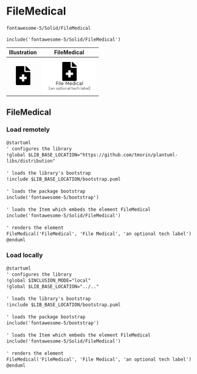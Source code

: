 # FileMedical


```text
fontawesome-5/Solid/FileMedical
```

```text
include('fontawesome-5/Solid/FileMedical')
```



| Illustration | FileMedical |
| :---: | :---: |
| ![illustration for Illustration](../../fontawesome-5/Solid/FileMedical.png) | ![illustration for FileMedical](../../fontawesome-5/Solid/FileMedical.Local.png) |




## FileMedical

### Load remotely
```plantuml
@startuml
' configures the library
!global $LIB_BASE_LOCATION="https://github.com/tmorin/plantuml-libs/distribution"

' loads the library's bootstrap
!include $LIB_BASE_LOCATION/bootstrap.puml

' loads the package bootstrap
include('fontawesome-5/bootstrap')

' loads the Item which embeds the element FileMedical
include('fontawesome-5/Solid/FileMedical')

' renders the element
FileMedical('FileMedical', 'File Medical', 'an optional tech label')
@enduml
```

### Load locally
```plantuml
@startuml
' configures the library
!global $INCLUSION_MODE="local"
!global $LIB_BASE_LOCATION="../.."

' loads the library's bootstrap
!include $LIB_BASE_LOCATION/bootstrap.puml

' loads the package bootstrap
include('fontawesome-5/bootstrap')

' loads the Item which embeds the element FileMedical
include('fontawesome-5/Solid/FileMedical')

' renders the element
FileMedical('FileMedical', 'File Medical', 'an optional tech label')
@enduml
```

